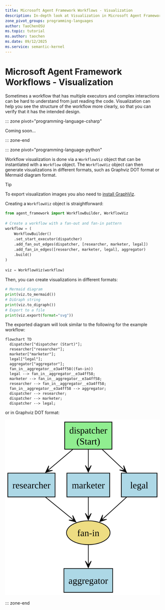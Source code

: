 ```yaml
---
title: Microsoft Agent Framework Workflows - Visualization
description: In-depth look at Visualization in Microsoft Agent Framework Workflows.
zone_pivot_groups: programming-languages
author: TaoChenOSU
ms.topic: tutorial
ms.author: taochen
ms.date: 09/12/2025
ms.service: semantic-kernel
---
```


# Microsoft Agent Framework Workflows - Visualization

Sometimes a workflow that has multiple executors and complex interactions can be hard to understand from just reading the code. Visualization can help you see the structure of the workflow more clearly, so that you can verify that it has the intended design.

::: zone pivot="programming-language-csharp"

Coming soon...

::: zone-end

::: zone pivot="programming-language-python"

Workflow visualization is done via a `WorkflowViz` object that can be instantiated with a `Workflow` object. The `WorkflowViz` object can then generate visualizations in different formats, such as Graphviz DOT format or Mermaid diagram format.

> [!TIP]
> To export visualization images you also need to [install GraphViz](https://graphviz.org/download/).

Creating a `WorkflowViz` object is straightforward:

```python
from agent_framework import WorkflowBuilder, WorkflowViz

# Create a workflow with a fan-out and fan-in pattern
workflow = (
    WorkflowBuilder()
    .set_start_executor(dispatcher)
    .add_fan_out_edges(dispatcher, [researcher, marketer, legal])
    .add_fan_in_edges([researcher, marketer, legal], aggregator)
    .build()
)

viz = WorkflowViz(workflow)
```

Then, you can create visualizations in different formats:

```python
# Mermaid diagram
print(viz.to_mermaid())
# DiGraph string
print(viz.to_digraph())
# Export to a file
print(viz.export(format="svg"))
```

The exported diagram will look similar to the following for the example workflow:

```mermaid
flowchart TD
  dispatcher["dispatcher (Start)"];
  researcher["researcher"];
  marketer["marketer"];
  legal["legal"];
  aggregator["aggregator"];
  fan_in__aggregator__e3a4ff58((fan-in))
  legal --> fan_in__aggregator__e3a4ff58;
  marketer --> fan_in__aggregator__e3a4ff58;
  researcher --> fan_in__aggregator__e3a4ff58;
  fan_in__aggregator__e3a4ff58 --> aggregator;
  dispatcher --> researcher;
  dispatcher --> marketer;
  dispatcher --> legal;
```

or in Graphviz DOT format:

![Workflow Diagram](./resources/images/workflow-viz.svg)

::: zone-end
